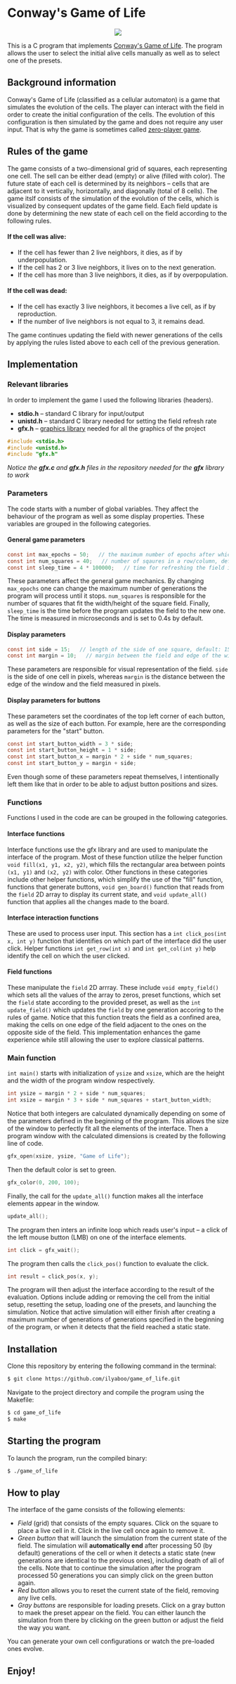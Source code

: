 # Conway's Game of Life

<p align = "center">
  <img src = "https://user-images.githubusercontent.com/108785038/231323309-37a6fc78-022b-4e50-afbb-f61d9f1e2add.gif">
</p>
  
This is a C program that implements [Conway's Game of Life](https://en.wikipedia.org/wiki/Conway%27s_Game_of_Life). The program allows the user to select the initial alive cells manually as well as to select one of the presets.

## Background information

Conway's Game of Life (classified as a cellular automaton) is a game that simulates the evolution of the cells. The player can interact with the field in order to create the initial configuration of the cells. The evolution of this configuration is then simulated by the game and does not require any user input. That is why the game is sometimes called [zero-player game](https://en.wikipedia.org/wiki/Zero-player_game).

## Rules of the game

The game consists of a two-dimensional grid of squares, each representing one cell. The sell can be either dead (empty) or alive (filled with color). The future state of each cell is determined by its neighbors – cells that are adjacent to it vertically, horizontally, and diagonally (total of 8 cells). The game itslf consists of the simulation of the evolution of the cells, which is visualized by consequent updates of the game field. Each field update is done by determining the new state of each cell on the field according to the following rules.
#### If the cell was alive:
- If the cell has fewer than 2 live neighbors, it dies, as if by underpopulation.
- If the cell has 2 or 3 live neighbors, it lives on to the next generation.
- If the cell has more than 3 live neighbors, it dies, as if by overpopulation.
#### If the cell was dead:
- If the cell has exactly 3 live neighbors, it becomes a live cell, as if by reproduction.
- If the number of live neighbors is not equal to 3, it remains dead.

The game continues updating the field with newer generations of the cells by applying the rules listed above to each cell of the previous generation.

## Implementation

### Relevant libraries

In order to implement the game I used the following libraries (headers).
- **stdio.h** – standard C library for input/output
- **unistd.h** – standard C library needed for setting the field refresh rate
- **gfx.h** – [graphics library](https://www3.nd.edu/~dthain/courses/cse20211/fall2013/gfx/) needed for all the graphics of the project
```c
#include <stdio.h>
#include <unistd.h>
#include "gfx.h"
```
*Notice the **gfx.c** and **gfx.h** files in the repository needed for the **gfx** library to work*

### Parameters

The code starts with a number of global variables. They affect the behaviour of the program as well as some display properties. These variables are grouped in the following categories.

#### General game parameters
```c
const int max_epochs = 50;   // the maximum number of epochs after which the program stops, default: 50
const int num_squares = 40;   // number of sqaures in a row/column, default: 40
const int sleep_time = 4 * 100000;   // time for refreshing the field in microseconds, default: 0.4s
```
These parameters affect the general game mechanics. By changing `max_epochs` one can change the maximum number of generations the program will process until it stops. `num_squares` is responsible for the number of squares that fit the width/height of the square field. Finally, `sleep_time` is the time before the program updates the field to the new one. The time is measured in microseconds and is set to 0.4s by default.

#### Display parameters
```c
const int side = 15;   // length of the side of one square, default: 15
const int margin = 10;   // margin between the field and edge of the window, default: 10
```
These parameters are responsible for visual representation of the field. `side` is the side of one cell in pixels, whereas `margin` is the distance between the edge of the window and the field measured in pixels.

#### Display parameters for buttons

These parameters set the coordinates of the top left corner of each button, as well as the size of each button. For example, here are the corresponding parameters for the "start" button.
```c
const int start_button_width = 3 * side;
const int start_button_height = 1 * side;
const int start_button_x = margin * 2 + side * num_squares;
const int start_button_y = margin + side;
```
Even though some of these parameters repeat themselves, I intentionally left them like that in order to be able to adjust button positions and sizes.

### Functions

Functions I used in the code are can be grouped in the following categories.
#### Interface functions
Interface functions use the gfx library and are used to manipulate the interface of the program. Most of these function utilize the helper function `void fill(x1, y1, x2, y2)`, which fills the rectangular area between points `(x1, y1)` and `(x2, y2)` with color. Other functions in these categories include other helper functions, which simplify the use of the "fill" function, functions that generate buttons, `void gen_board()` function that reads from the `field` 2D array to display its current state, and `void update_all()` function that applies all the changes made to the board.
#### Interface interaction functions
These are used to process user input. This section has a `int click_pos(int x, int y)` function that identifies on which part of the interface did the user click. Helper functions `int get_row(int x)` and `int get_col(int y)` help identify the cell on which the user clicked.
#### Field functions
These manipulate the `field` 2D arrray. These include `void empty_field()` which sets all the values of the array to zeros, preset functions, which set the `field` state according to the provided preset, as well as the `int update_field()` which updates the `field` by one generation accoring to the rules of game. Notice that this function treats the field as a confined area, making the cells on one edge of the field adjacent to the ones on the opposite side of the field. This implementation enhances the game experience while still allowing the user to explore classical patterns.

### Main function

`int main()` starts with initialization of `ysize` and `xsize`, which are the height and the width of the program window respectively.
```c
int ysize = margin * 2 + side * num_squares;
int xsize = margin * 3 + side * num_squares + start_button_width;
```
Notice that both integers are calculated dynamically depending on some of the parameters defined in the beginning of the program. This allows the size of the window to perfectly fit all the elements of the interface.
Then a program window with the calculated dimensions is created by the following line of code.
```c
gfx_open(xsize, ysize, "Game of Life");
```
Then the default color is set to green.
```c
gfx_color(0, 200, 100);
```
Finally, the call for the `update_all()` function makes all the interface elements appear in the window.
```c
update_all();
```
The program then inters an infinite loop which reads user's input – a click of the left mouse button (LMB) on one of the interface elements.
```c
int click = gfx_wait();
```
The program then calls the ```click_pos()``` function to evaluate the click.
```c
int result = click_pos(x, y);
```
The program will then adjust the interface according to the result of the evaluation. Options include adding or removing the cell from the initial setup, resetting the setup, loading one of the presets, and launching the simulation. Notice that active simulation will either finish after creating a maximum number of generations of generations specified in the beginning of the program, or when it detects that the field reached a static state.

## Installation

Clone this repository by entering the following command in the terminal:

```bash
$ git clone https://github.com/ilyaboo/game_of_life.git
```
Navigate to the project directory and compile the program using the Makefile:

```bash
$ cd game_of_life
$ make
```

## Starting the program

To launch the program, run the compiled binary:

```bash
$ ./game_of_life
```

## How to play

The interface of the game consists of the following elements:

- *Field* (grid) that consists of the empty squares. Click on the square to place a live cell in it. Click in the live cell once again to remove it.
- *Green button* that will launch the simulation from the current state of the field. The simulation will **automatically end** after processing 50 (by default) generations of the cell or when it detects a static state (new generations are identical to the previous ones), including death of all of the cells. Note that to continue the simulation after the program processed 50 generations you can simply click on the green button again.
- *Red button* allows you to reset the current state of the field, removing any live cells.
- *Gray buttons* are responsible for loading presets. Click on a gray button to maek the preset appear on the field. You can either launch the simulation from there by clicking on the green button or adjust the field the way you want.

You can generate your own cell configurations or watch the pre-loaded ones evolve.

## Enjoy!
